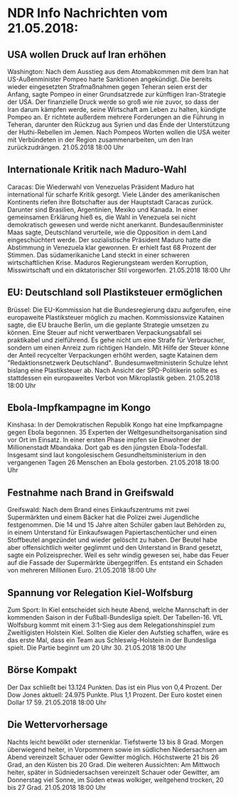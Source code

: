 # NDR Info Nachrichten vom 21.05.2018:


## USA wollen Druck auf Iran erhöhen
Washington: Nach dem Ausstieg aus dem Atomabkommen mit dem Iran hat US-Außenminister Pompeo harte Sanktionen angekündigt. Die bereits wieder eingesetzten Strafmaßnahmen gegen Teheran seien erst der Anfang, sagte Pompeo in einer Grundsatzrede zur künftigen Iran-Strategie der USA. Der finanzielle Druck werde so groß wie nie zuvor, so dass der Iran darum kämpfen werde, seine Wirtschaft am Leben zu halten, kündigte Pompeo an. Er richtete außerdem mehrere Forderungen an die Führung in Teheran, darunter den Rückzug aus Syrien und das Ende der Unterstützung der Huthi-Rebellen im Jemen. Nach Pompeos Worten wollen die USA weiter mit Verbündeten in der Region zusammenarbeiten, um den Iran zurückzudrängen. 21.05.2018 18:00 Uhr 

## Internationale Kritik nach Maduro-Wahl
Caracas:	Die Wiederwahl von Venezuelas Präsident Maduro hat international für scharfe Kritik gesorgt. Viele Länder des amerikanischen Kontinents riefen ihre Botschafter aus der Hauptstadt Caracas zurück. Darunter sind Brasilien, Argentinien, Mexiko und Kanada. In einer gemeinsamen Erklärung hieß es, die Wahl in Venezuela sei nicht demokratisch gewesen und werde nicht anerkannt. Bundesaußenminister Maas sagte, Deutschland verurteile, wie die Opposition in dem Land eingeschüchtert werde. Der sozialistische Präsident Maduro hatte die Abstimmung in Venezuela klar gewonnen. Er erhielt fast 68 Prozent der Stimmen. Das südamerikaniche Land steckt in einer schweren wirtschaftlichen Krise. Maduros Regierungsteam werden Korruption, Misswirtschaft und ein diktatorischer Stil vorgeworfen. 21.05.2018 18:00 Uhr 

## EU: Deutschland soll Plastiksteuer ermöglichen
Brüssel: Die EU-Kommission hat die Bundesregierung dazu aufgerufen, eine europaweite Plastiksteuer möglich zu machen. Kommissionsvize Katainen sagte, die EU brauche Berlin, um die geplante Strategie umsetzen zu können. Eine Steuer auf nicht verwertbaren Verpackungsabfall sei praktikabel und zielführend. Es gehe nicht um eine Strafe für Verbraucher, sondern um einen Anreiz zum richtigen Handeln. Mit Hilfe der Steuer könne der Anteil recycelter Verpackungen erhöht werden, sagte Katainen dem "Redaktionsnetzwerk Deutschland". Bundesumweltministerin Schulze lehnt bislang eine Plastiksteuer ab. Nach Ansicht der SPD-Politikerin sollte es stattdessen ein europaweites Verbot von Mikroplastik geben. 21.05.2018 18:00 Uhr 

## Ebola-Impfkampagne im Kongo
Kinshasa: In der Demokratischen Republik Kongo hat eine Impfkampagne gegen Ebola begonnen. 35 Experten der Weltgesundheitsorganisation sind vor Ort im Einsatz. In einer ersten Phase impfen sie Einwohner der Millionenstadt Mbandaka. Dort gab es den jüngsten Ebola-Todesfall. Insgesamt sind laut kongolesischem Gesundheitsministerium in den vergangenen Tagen 26 Menschen an Ebola gestorben. 21.05.2018 18:00 Uhr 

## Festnahme nach Brand in Greifswald
Greifswald: Nach dem Brand eines Einkaufszentrums mit zwei Supermärkten und einem Bäcker hat die Polizei zwei Jugendliche festgenommen. Die 14 und 15 Jahre alten Schüler gaben laut Behörden zu, in einem Unterstand für Einkaufswagen Papiertaschentücher und einen Stoffbeutel angezündet und wieder gelöscht zu haben. Der Beutel habe aber offensichtlich weiter geglimmt und den Unterstand in Brand gesetzt, sagte ein Polizeisprecher. Weil es sehr windig gewesen sei, habe das Feuer auf die Fassade der Supermärkte übergegriffen. Es entstand ein Schaden von mehreren Millionen Euro. 21.05.2018 18:00 Uhr 

## Spannung vor Relegation Kiel-Wolfsburg
Zum Sport: In Kiel entscheidet sich heute Abend, welche Mannschaft in der kommenden Saison in der Fußball-Bundesliga spielt. Der Tabellen-16. VfL Wolfsburg kommt mit einem 3:1-Sieg aus dem Relegationshinspiel zum Zweitligisten Holstein Kiel. Sollten die Kieler den Aufstieg schaffen, wäre es das erste Mal, dass ein Team aus Schleswig-Holstein in der Bundesliga spielt. Die Partie beginnt um 20 Uhr 30. 21.05.2018 18:00 Uhr 

## Börse Kompakt
Der Dax schließt bei 13.124 Punkten. Das ist ein Plus von 0,4 Prozent. Der Dow Jones aktuell: 24.975 Punkte. Plus 1,1 Prozent. Der Euro kostet einen Dollar 17 59. 21.05.2018 18:00 Uhr 

## Die Wettervorhersage
Nachts leicht bewölkt oder sternenklar. Tiefstwerte 13 bis 8 Grad. Morgen überwiegend heiter, in Vorpommern sowie im südlichen Niedersachsen am Abend vereinzelt Schauer oder Gewitter möglich. Höchstwerte 21 bis 26 Grad, an den Küsten bis 20 Grad. Die weiteren Aussichten: Am Mittwoch heiter, später in Südniedersachsen vereinzelt Schauer oder Gewitter, am Donnerstag viel Sonne, im Süden etwas wolkiger, weitgehend trocken, 20 bis 27 Grad. 21.05.2018 18:00 Uhr 

